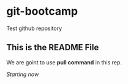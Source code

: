 # git-bootcamp
Test github repository 
## This is the README File
We are goint to use **pull command** in this rep.

*Starting now*
